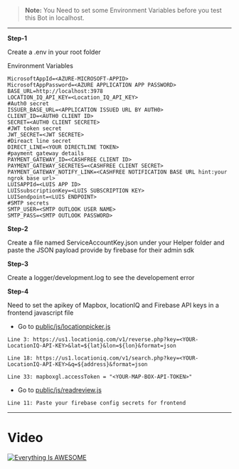 > **Note:** You Need to set some Environment Variables before you test this Bot in localhost.

---

**Step-1**

Create a .env in your root folder

Environment Variables

 ```
MicrosoftAppId=<AZURE-MICROSOFT-APPID>
MicrosoftAppPassword=<AZURE APPLICATION APP PASSWORD>
BASE_URL=http://localhost:3978
LOCATION_IQ_API_KEY=<Location_IQ_API_KEY>
#Auth0 secret
ISSUER_BASE_URL=<APPLICATION ISSUED URL BY AUTH0>
CLIENT_ID=<AUTH0 CLIENT ID>
SECRET=<AUTH0 CLIENT SECRETE>
#JWT token secret
JWT_SECRET=<JWT SECRETE>
#Direact line secret
DIRECT_LINE=<YOUR DIRECTLINE TOKEN>
#payment gateway details
PAYMENT_GATEWAY_ID=<CASHFREE CLIENT ID>
PAYMENT_GATEWAY_SECRETES=<CASHFREE CLIENT SECRET>
PAYMENT_GATEWAY_NOTIFY_LINK=<CASHFREE NOTIFICATION BASE URL hint:your ngrok base url>
LUISAPPId=<LUIS APP ID>
LUISsubscriptionKey=<LUIS SUBSCRIPTION KEY>
LUISendpoint=<LUIS ENDPOINT>
#SMTP secrets
SMTP_USER=<SMTP OUTLOOK USER NAME>
SMTP_PASS=<SMTP OUTLOOK PASSWORD>

```

**Step-2**

Create a file named ServiceAccountKey.json under your Helper folder and paste the JSON payload provide by firebase for their admin sdk

**Step-3**

Create a logger/development.log to see the developement error

**Step-4**

Need to set the apikey of Mapbox, locationIQ and Firebase API keys in a frontend javascript file 

- Go to [public/js/locationpicker.js](https://github.com/debadutta98/Food-Ordering-ChatBot/blob/master/public/js/locationpicker.js)
  
``` 
Line 3: https://us1.locationiq.com/v1/reverse.php?key=<YOUR-LocationIQ-API-KEY>&lat=${lat}&lon=${lon}&format=json

Line 18: https://us1.locationiq.com/v1/search.php?key=<YOUR-LocationIQ-API-KEY>&q=${address}&format=json

Line 33: mapboxgl.accessToken = "<YOUR-MAP-BOX-API-TOKEN>"
 ```
- Go to [public/js/readreview.js](https://github.com/debadutta98/Food-Ordering-ChatBot/blob/master/public/js/readreview.js)

```
Line 11: Paste your firebase config secrets for frontend

```


---

# Video

[![Everything Is AWESOME](https://user-images.githubusercontent.com/62756279/164213663-ad008369-168a-461a-ade7-81956a4d70ac.png)](https://www.youtube.com/embed/MhfSsB4WQz0 "Food Chat Bot")



